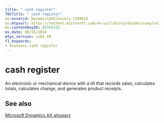 ```yaml
---
title: " cash register"
TOCTitle: " cash register"
ms:assetid: DynamicsAXGlossary.1309622
ms:mtpsurl: https://technet.microsoft.com/en-us/library/dynamicsaxglossary.1309622(v=AX.60)
ms:contentKeyID: 45765323
ms.date: 08/25/2014
mtps_version: v=AX.60
f1_keywords:
- Glossary.cash register
---
```


# cash register

An electronic or mechanical device with a till that records sales, calculates totals, calculates change, and generates product receipts.

## See also

[Microsoft Dynamics AX glossary](glossary/microsoft-dynamics-ax-glossary.md)

  


